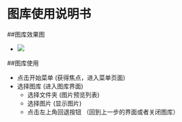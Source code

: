 # 图库使用说明书

##图库效果图
  - ![](https://github.com/openthos/app-testing-results/blob/master/IMGview/picture.png)
  
##图库使用
  - 点击开始菜单    (获得焦点，进入菜单页面)
  - 选择图库   (进入图库界面)
     - 选择文件夹   (图片预览列表)
     - 选择图片   (显示图片)
     - 点击左上角回退按钮  （回到上一步的界面或者关闭图库）
